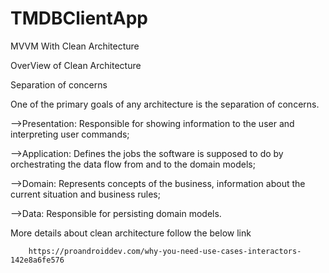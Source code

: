 # TMDBClientApp
MVVM With Clean Architecture

OverView of Clean Architecture 

Separation of concerns

  One of the primary goals of any architecture is the separation of concerns.
   
   -->Presentation: Responsible for showing information to the user and interpreting user commands;
   
   -->Application: Defines the jobs the software is supposed to do by orchestrating the data flow from and to the domain models;
   
   -->Domain: Represents concepts of the business, information about the current situation and business rules;
   
   -->Data: Responsible for persisting domain models.
    
More details about clean architecture follow the below link

        https://proandroiddev.com/why-you-need-use-cases-interactors-142e8a6fe576
